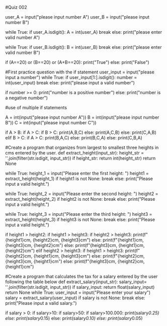 #Quiz 002

user_A = input("please input number A")
user_B = input("please input number B")

while True:
    if user_A.isdigit():
        A = int(user_A)
        break
    else:
        print("please enter valid number A")

while True:
    if user_B.isdigit():
        B = int(user_B)
        break
    else:
        print("please enter valid number B")

if (A==20) or (B==20) or (A+B==20):
    print("True")
else:
    print("False")

#First practice question with the if statement
user_input = input("please input a number")
while True:
    if user_input[1:].isdigit():
        number = int(user_input)
        break
    else:
        print("please input a valid number")

if number >= 0:
    print("number is a positive number")
else:
    print("number is a negative number")

#use of multiple if statements

A = int(input("please input number A"))
B = int(input("please input number B"))
C = int(input("please input number C"))

if A > B:
    if A > C:
        if B > C:
            print(A,B,C)
        else:
            print(A,C,B)
    else:
        print(C,A,B)
elif B > C:
    if A > C:
        print(B,A,C)
    else:
        print(B,C,A)
else:
    print(C,B,A)

#Create a program that organizes from largest to smallest three heights in cms entered by the user.
def extract_height(input_str):
    height_str = ''.join(filter(str.isdigit, input_str))
    if height_str:
        return int(height_str)
    return None

while True:
    height_1 = input("Please enter the first height: ")
    height1 = extract_height(height_1)
    if height1 is not None:
        break
    else:
        print("Please input a valid height.")

while True:
    height_2 = input("Please enter the second height: ")
    height2 = extract_height(height_2)
    if height2 is not None:
        break
    else:
        print("Please input a valid height.")

while True:
    height_3 = input("Please enter the third height: ")
    height3 = extract_height(height_3)
    if height3 is not None:
        break
    else:
        print("Please input a valid height.")

if height1 > height2:
    if height1 > height3:
        if height2 > height3:
            print(f"{height1}cm, {height2}cm, {height3}cm")
        else:
            print(f"{height1}cm, {height3}cm, {height2}cm")
    else:
        print(f"{height3}cm, {height1}cm, {height2}cm")
elif height2 > height3:
    if height1 > height3:
        print(f"{height2}cm, {height1}cm, {height3}cm")
    else:
        print(f"{height2}cm, {height3}cm, {height1}cm")
else:
    print(f"{height3}cm, {height2}cm, {height1}cm")

#Create a program that calculates the tax for a salary entered by the user following the table below
def extract_salary(input_str):
    salary_input= ''.join(filter(str.isdigit, input_str))
    if salary_input:
        return float(salary_input)
    return None
while True:
    user_input = input("Please enter your salary")
    salary = extract_salary(user_input)
    if salary is not None:
        break
    else:
        print("Please input a valid salary.")

if salary > 0:
    if salary>10:
        if salary>50:
            if salary>100.000:
                print(salary*0.25)
            else:
                print(salary*0.15)
        else:
            print(salary*0.10)
    else:
        print(salary*0.05)
